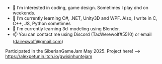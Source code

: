 - 👀 I’m interested in coding, game design. Sometimes I play dnd on weekends.
- 🌱 I’m currently learning С#, .NET, Unity3D and WPF. Also, I write in C, C++, JS, Python sometimes
- 🎲 I'm currently learning 3d-modeling using Blender.
- 📫 You can contact me using Discord (TacWerewolf#5510) or email (dairexwolf@gmail.com)

Participated in the SiberianGameJam May 2025. Project here! --> https://alexpetunin.itch.io/gwisinhuntejam
